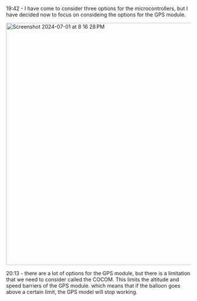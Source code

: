 19:42 - I have come to consider three options for the microcontrollers, but I have decided now to focus on consideing the options for the GPS module.
<div></div>
<img width="663" alt="Screenshot 2024-07-01 at 8 16 28 PM" src="https://github.com/Vipremigini/OGTS/assets/120324502/6ba4cf6a-fb57-41c2-a196-28a788faed18">

20:13 - there are a lot of options for the GPS module, but there is a limitation that we need to consider called the COCOM. This limits the altitude and speed barriers of the GPS module. which means that if the balloon goes above a certain limit, the GPS model will stop working.
